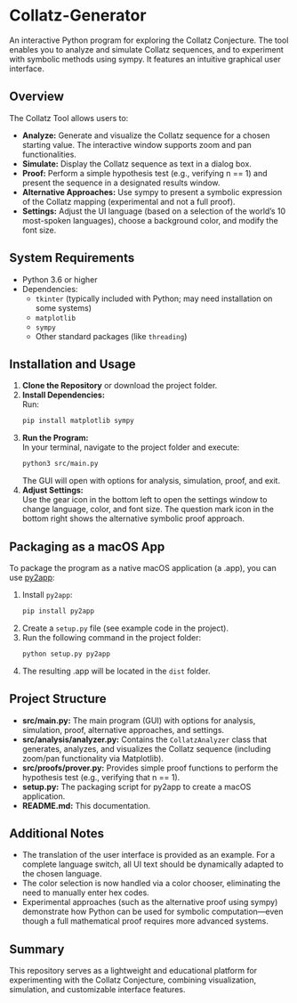 # Collatz-Generator
An interactive Python program for exploring the Collatz Conjecture. The tool enables you to analyze and simulate Collatz sequences, and to experiment with symbolic methods using sympy. It features an intuitive graphical user interface.

## Overview

The Collatz Tool allows users to:
- **Analyze:** Generate and visualize the Collatz sequence for a chosen starting value. The interactive window supports zoom and pan functionalities.
- **Simulate:** Display the Collatz sequence as text in a dialog box.
- **Proof:** Perform a simple hypothesis test (e.g., verifying n == 1) and present the sequence in a designated results window.
- **Alternative Approaches:** Use sympy to present a symbolic expression of the Collatz mapping (experimental and not a full proof).
- **Settings:** Adjust the UI language (based on a selection of the world’s 10 most-spoken languages), choose a background color, and modify the font size.

## System Requirements

- Python 3.6 or higher
- Dependencies:
  - `tkinter` (typically included with Python; may need installation on some systems)
  - `matplotlib`
  - `sympy`
  - Other standard packages (like `threading`)

## Installation and Usage

1. **Clone the Repository** or download the project folder.
2. **Install Dependencies:**  
   Run:
   ```bash
   pip install matplotlib sympy
   ```
3. **Run the Program:**  
   In your terminal, navigate to the project folder and execute:
   ```bash
   python3 src/main.py
   ```
   The GUI will open with options for analysis, simulation, proof, and exit.
4. **Adjust Settings:**  
   Use the gear icon in the bottom left to open the settings window to change language, color, and font size. The question mark icon in the bottom right shows the alternative symbolic proof approach.

## Packaging as a macOS App

To package the program as a native macOS application (a .app), you can use [py2app](https://py2app.readthedocs.io/):
1. Install `py2app`:
   ```bash
   pip install py2app
   ```
2. Create a `setup.py` file (see example code in the project).
3. Run the following command in the project folder:
   ```bash
   python setup.py py2app
   ```
4. The resulting .app will be located in the `dist` folder.

## Project Structure

- **src/main.py:** The main program (GUI) with options for analysis, simulation, proof, alternative approaches, and settings.
- **src/analysis/analyzer.py:** Contains the `CollatzAnalyzer` class that generates, analyzes, and visualizes the Collatz sequence (including zoom/pan functionality via Matplotlib).
- **src/proofs/prover.py:** Provides simple proof functions to perform the hypothesis test (e.g., verifying that n == 1).
- **setup.py:** The packaging script for py2app to create a macOS application.
- **README.md:** This documentation.

## Additional Notes

- The translation of the user interface is provided as an example. For a complete language switch, all UI text should be dynamically adapted to the chosen language.
- The color selection is now handled via a color chooser, eliminating the need to manually enter hex codes.
- Experimental approaches (such as the alternative proof using sympy) demonstrate how Python can be used for symbolic computation—even though a full mathematical proof requires more advanced systems.

## Summary

This repository serves as a lightweight and educational platform for experimenting with the Collatz Conjecture, combining visualization, simulation, and customizable interface features.